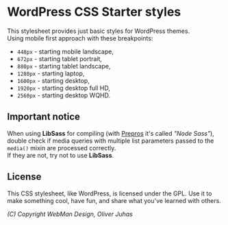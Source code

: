 # WordPress CSS Starter styles

This stylesheet provides just basic styles for WordPress themes.  
Using mobile first approach with these breakpoints:

- `448px` - starting mobile landscape,
- `672px` - starting tablet portrait,
- `880px` - starting tablet landscape,
- `1280px` - starting laptop,
- `1600px` - starting desktop,
- `1920px` - starting desktop full HD,
- `2560px` - starting desktop WQHD.


## Important notice

When using **LibSass** for compiling (with [Prepros](https://prepros.io/help/sass) it's called *"Node Sass"*), double check if media queries with multiple list parameters passed to the `media()` mixin are processed correctly.  
If they are not, try not to use **LibSass**.


## License

This CSS stylesheet, like WordPress, is licensed under the GPL.
Use it to make something cool, have fun, and share what you've learned with others.

*(C) Copyright WebMan Design, Oliver Juhas*